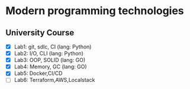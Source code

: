 # Modern programming technologies
## University Course
- [x] Lab1: git, sdlc, CI (lang: Python)
- [x] Lab2: I/O, CLI (lang: Python)
- [x] Lab3: OOP, SOLID (lang: GO)
- [x] Lab4: Memory, GC (lang: GO)
- [x] Lab5: Docker,CI/CD
- [ ] Lab6: Terraform,AWS,Localstack
